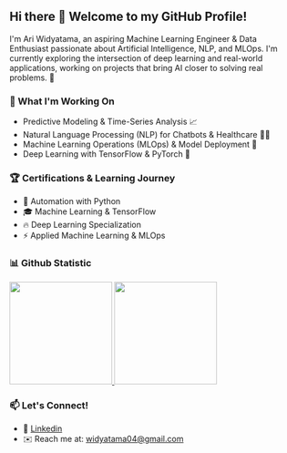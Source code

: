 ## Hi there 👋 Welcome to my GitHub Profile!

I'm Ari Widyatama, an aspiring Machine Learning Engineer & Data Enthusiast passionate about Artificial Intelligence, NLP, and MLOps. I'm currently exploring the intersection of deep learning and real-world applications, working on projects that bring AI closer to solving real problems. 🚀

### 🌱 What I'm Working On
- Predictive Modeling & Time-Series Analysis 📈
- Natural Language Processing (NLP) for Chatbots & Healthcare 🏥💬
- Machine Learning Operations (MLOps) & Model Deployment 🚀
- Deep Learning with TensorFlow & PyTorch 🤖

### 🏆 Certifications & Learning Journey
- 🏅 Automation with Python
- 🎓 Machine Learning & TensorFlow
- 🔥 Deep Learning Specialization
- ⚡ Applied Machine Learning & MLOps

### 📊 Github Statistic
<p align="left">
<a href="https://github.com/AriWidyatama">
  <img height="180em" src="https://github-readme-stats-eight-theta.vercel.app/api?username=AriWidyatama&show_icons=true&theme=algolia&include_all_commits=true&count_private=true"/>
  <img height="180em" src="https://github-readme-stats-eight-theta.vercel.app/api/top-langs/?username=AriWidyatama&layout=compact&theme=algolia&langs_count=10"/>
</a>
</p>

### 📫 Let's Connect!
- 💼 [Linkedin](https://www.linkedin.com/in/i-putu-suka-ari-widyatama-374a67252/)
- ✉️ Reach me at: widyatama04@gmail.com
